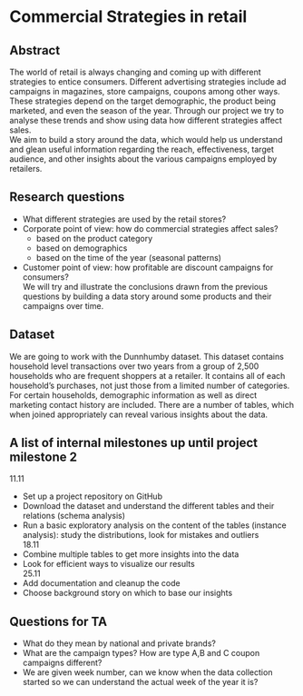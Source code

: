 # Commercial Strategies in retail

## Abstract
The world of retail is always changing and coming up with different strategies to entice consumers. Different advertising strategies include ad campaigns in magazines, store campaigns, coupons among other ways. These strategies depend on the target demographic, the product being marketed, and even the season of the year. Through our project we try to analyse these trends and show using data how different strategies affect sales. \
We aim to build a story around the data, which would help us understand and glean useful information regarding the reach, effectiveness, target audience, and other insights about the various campaigns employed by retailers.  

## Research questions
- What different strategies are used by the retail stores?
- Corporate point of view: how do commercial strategies affect sales?
    - based on the product category
    - based on demographics
    - based on the time of the year (seasonal patterns)
- Customer point of view:  how profitable are discount campaigns for consumers? <br/>
We will try and illustrate the conclusions drawn from the previous questions by building a data story around some products and their campaigns over time.

## Dataset
We are going to work with the Dunnhumby dataset. This dataset contains  household level transactions over two years from a group of 2,500 households who are frequent shoppers at  a retailer. It contains all of each household’s purchases, not just those from a limited number of categories. For certain households, demographic information as well as direct marketing contact history are included. There are a number of tables, which when joined appropriately can reveal various insights about the data.

## A list of internal milestones up until project milestone 2
11.11
- Set up a project repository on GitHub
- Download the dataset and understand the different tables and their relations (schema analysis)
- Run a basic exploratory analysis on the content of the tables (instance analysis): study the distributions, look for mistakes and outliers <br/>
18.11
- Combine multiple tables to get more insights into the data
- Look for efficient ways to visualize our results <br/>
25.11
- Add documentation and cleanup the code
- Choose background story on which to base our insights

## Questions for TA
- What do they mean by national and private brands?
- What are the campaign types? How are type A,B and C coupon campaigns different?
- We are given week number, can we know when the data collection started so we can understand the actual week of the year it is?
